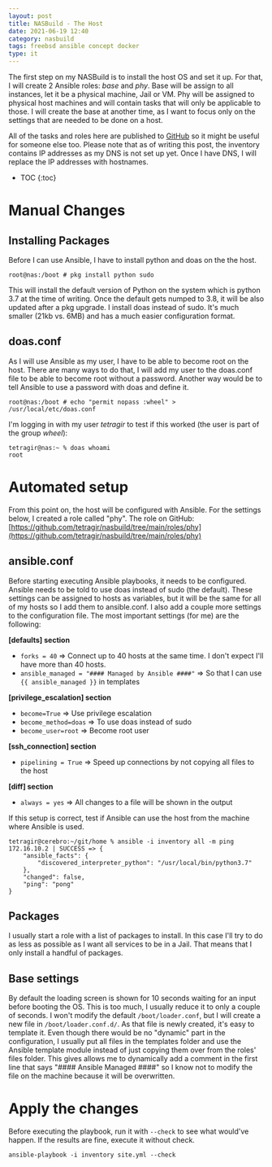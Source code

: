 ```yaml
---
layout:	post
title: NASBuild - The Host
date: 2021-06-19 12:40
category: nasbuild
tags: freebsd ansible concept docker
type: it
---
```


The first step on my NASBuild is to install the host OS and set it up. For that, I will create 2 Ansible roles: *base* and *phy*. Base will be assign to all instances, let it be a physical machine, Jail or VM. Phy will be assigned to physical host machines and will contain tasks that will only be applicable to those. I will create the base at another time, as I want to focus only on the settings that are needed to be done on a host.

All of the tasks and roles here are published to [GitHub](https://github.com/tetragir/nasbuild) so it might be useful for someone else too. Please note that as of writing this post, the inventory contains IP addresses as my DNS is not set up yet. Once I have DNS, I will replace the IP addresses with hostnames.

* TOC
{:toc}

# Manual Changes

## Installing Packages

Before I can use Ansible, I have to install python and doas on the the host.

```
root@nas:/boot # pkg install python sudo
```

This will install the default version of Python on the system which is python 3.7 at the time of writing. Once the default gets numped to 3.8, it will be also updated after a pkg upgrade. I install doas instead of sudo. It's much smaller (21kb vs. 6MB) and has a much easier configuration format.

## doas.conf
As I will use Ansible as my user, I have to be able to become root on the host. There are many ways to do that, I will add my user to the doas.conf file to be able to become root without a password. Another way would be to tell Ansible to use a password with doas and define it.

```
root@nas:/boot # echo "permit nopass :wheel" > /usr/local/etc/doas.conf
```

I'm logging in with my user *tetragir* to test if this worked (the user is part of the group *wheel*):

```
tetragir@nas:~ % doas whoami
root
```

# Automated setup

From this point on, the host will be configured with Ansible. For the settings below, I created a role called "phy". The role on GitHub: [https://github.com/tetragir/nasbuild/tree/main/roles/phy](https://github.com/tetragir/nasbuild/tree/main/roles/phy)

## ansible.conf
Before starting executing Ansible playbooks, it needs to be configured. Ansible needs to be told to use doas instead of sudo (the default). These settings can be assigned to hosts as variables, but it will be the same for all of my hosts so I add them to ansible.conf. I also add a couple more settings to the configuration file. The most important settings (for me) are the following:

**[defaults] section**

* ```forks = 40``` => Connect up to 40 hosts at the same time. I don't expect I'll have more than 40 hosts.
* ```ansible_managed = "#### Managed by Ansible ####"``` => So that I can use ```{{ ansible_managed }}``` in templates

**[privilege_escalation] section**

* ```become=True``` => Use privilege escalation
* ```become_method=doas``` => To use doas instead of sudo
* ```become_user=root``` => Become root user

**[ssh_connection] section**

* ```pipelining = True``` => Speed up connections by not copying all files to the host

**[diff] section**

* ```always = yes``` => All changes to a file will be shown in the output

If this setup is correct, test if Ansible can use the host from the machine where Ansible is used.

```
tetragir@cerebro:~/git/home % ansible -i inventory all -m ping
172.16.10.2 | SUCCESS => {
    "ansible_facts": {
        "discovered_interpreter_python": "/usr/local/bin/python3.7"
    },
    "changed": false,
    "ping": "pong"
}
```

## Packages
I usually start a role with a list of packages to install. In this case I'll try to do as less as possible as I want all services to be in a Jail. That means that I only install a handful of packages.

## Base settings
By default the loading screen is shown for 10 seconds waiting for an input before booting the OS. This is too much, I usually reduce it to only a couple of seconds. I won't modify the default ```/boot/loader.conf```, but I will create a new file in ```/boot/loader.conf.d/```. As that file is newly created, it's easy to template it. Even though there would be no "dynamic" part in the configuration, I usually put all files in the templates folder and use the Ansible template module instead of just copying them over from the roles' files folder. This gives allows me to dynamically add a comment in the first line that says "#### Ansible Managed ####" so I know not to modify the file on the machine because it will be overwritten.

# Apply the changes
Before executing the playbook, run it with ```--check``` to see what would've happen. If the results are fine, execute it without check.

```
ansible-playbook -i inventory site.yml --check
```
